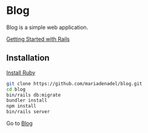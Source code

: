 # Blog

Blog is a simple web application.

[Getting Started with Rails](https://guides.rubyonrails.org/getting_started.html)

## Installation

[Install Ruby](https://www.ruby-lang.org/en/downloads/)

```bash
git clone https://github.com/mariadenadel/blog.git
cd blog
bin/rails db:migrate
bundler install
npm install
bin/rails server
```

Go to [Blog](http://127.0.0.1:3000/)
